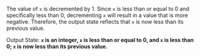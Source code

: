 The value of `x` is decremented by 1. Since `x` is less than or equal to 0 and specifically less than 0, decrementing `x` will result in a value that is more negative. Therefore, the output state reflects that `x` is now less than its previous value. 

Output State: **`x` is an integer, `x` is less than or equal to 0, and `x` is less than 0; `x` is now less than its previous value.**